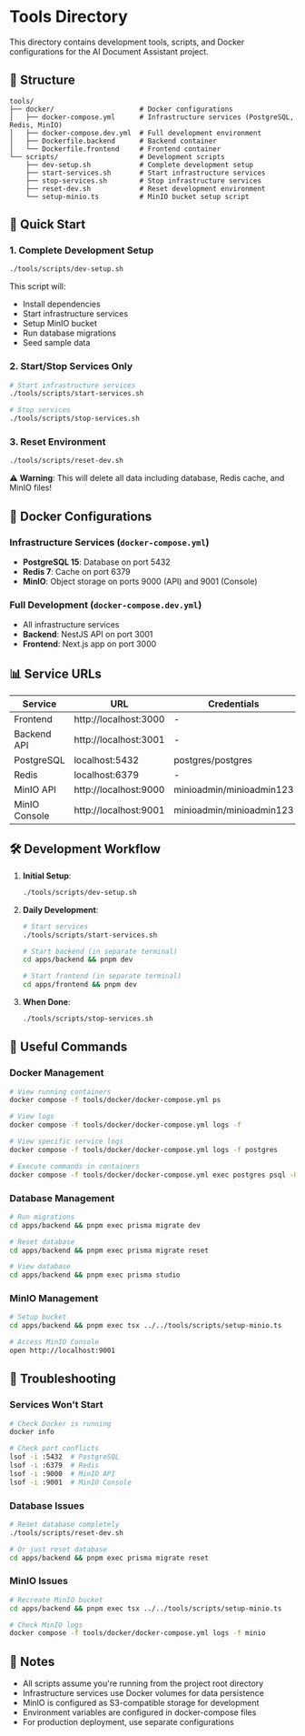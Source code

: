 # Tools Directory

This directory contains development tools, scripts, and Docker configurations for the AI Document Assistant project.

## 📁 Structure

```
tools/
├── docker/                     # Docker configurations
│   ├── docker-compose.yml      # Infrastructure services (PostgreSQL, Redis, MinIO)
│   ├── docker-compose.dev.yml  # Full development environment
│   ├── Dockerfile.backend      # Backend container
│   └── Dockerfile.frontend     # Frontend container
└── scripts/                    # Development scripts
    ├── dev-setup.sh            # Complete development setup
    ├── start-services.sh       # Start infrastructure services
    ├── stop-services.sh        # Stop infrastructure services
    ├── reset-dev.sh            # Reset development environment
    └── setup-minio.ts          # MinIO bucket setup script
```

## 🚀 Quick Start

### 1. Complete Development Setup

```bash
./tools/scripts/dev-setup.sh
```

This script will:

- Install dependencies
- Start infrastructure services
- Setup MinIO bucket
- Run database migrations
- Seed sample data

### 2. Start/Stop Services Only

```bash
# Start infrastructure services
./tools/scripts/start-services.sh

# Stop services
./tools/scripts/stop-services.sh
```

### 3. Reset Environment

```bash
./tools/scripts/reset-dev.sh
```

⚠️ **Warning**: This will delete all data including database, Redis cache, and MinIO files!

## 🐳 Docker Configurations

### Infrastructure Services (`docker-compose.yml`)

- **PostgreSQL 15**: Database on port 5432
- **Redis 7**: Cache on port 6379
- **MinIO**: Object storage on ports 9000 (API) and 9001 (Console)

### Full Development (`docker-compose.dev.yml`)

- All infrastructure services
- **Backend**: NestJS API on port 3001
- **Frontend**: Next.js app on port 3000

## 📊 Service URLs

| Service       | URL                   | Credentials              |
| ------------- | --------------------- | ------------------------ |
| Frontend      | http://localhost:3000 | -                        |
| Backend API   | http://localhost:3001 | -                        |
| PostgreSQL    | localhost:5432        | postgres/postgres        |
| Redis         | localhost:6379        | -                        |
| MinIO API     | http://localhost:9000 | minioadmin/minioadmin123 |
| MinIO Console | http://localhost:9001 | minioadmin/minioadmin123 |

## 🛠️ Development Workflow

1. **Initial Setup**:

   ```bash
   ./tools/scripts/dev-setup.sh
   ```

2. **Daily Development**:

   ```bash
   # Start services
   ./tools/scripts/start-services.sh

   # Start backend (in separate terminal)
   cd apps/backend && pnpm dev

   # Start frontend (in separate terminal)
   cd apps/frontend && pnpm dev
   ```

3. **When Done**:
   ```bash
   ./tools/scripts/stop-services.sh
   ```

## 🔧 Useful Commands

### Docker Management

```bash
# View running containers
docker compose -f tools/docker/docker-compose.yml ps

# View logs
docker compose -f tools/docker/docker-compose.yml logs -f

# View specific service logs
docker compose -f tools/docker/docker-compose.yml logs -f postgres

# Execute commands in containers
docker compose -f tools/docker/docker-compose.yml exec postgres psql -U postgres -d ai_document_assistant
```

### Database Management

```bash
# Run migrations
cd apps/backend && pnpm exec prisma migrate dev

# Reset database
cd apps/backend && pnpm exec prisma migrate reset

# View database
cd apps/backend && pnpm exec prisma studio
```

### MinIO Management

```bash
# Setup bucket
cd apps/backend && pnpm exec tsx ../../tools/scripts/setup-minio.ts

# Access MinIO Console
open http://localhost:9001
```

## 🐛 Troubleshooting

### Services Won't Start

```bash
# Check Docker is running
docker info

# Check port conflicts
lsof -i :5432  # PostgreSQL
lsof -i :6379  # Redis
lsof -i :9000  # MinIO API
lsof -i :9001  # MinIO Console
```

### Database Issues

```bash
# Reset database completely
./tools/scripts/reset-dev.sh

# Or just reset database
cd apps/backend && pnpm exec prisma migrate reset
```

### MinIO Issues

```bash
# Recreate MinIO bucket
cd apps/backend && pnpm exec tsx ../../tools/scripts/setup-minio.ts

# Check MinIO logs
docker compose -f tools/docker/docker-compose.yml logs -f minio
```

## 📝 Notes

- All scripts assume you're running from the project root directory
- Infrastructure services use Docker volumes for data persistence
- MinIO is configured as S3-compatible storage for development
- Environment variables are configured in docker-compose files
- For production deployment, use separate configurations
